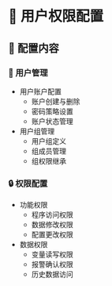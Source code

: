 # 👥 用户权限配置

## 📑 配置内容

### 👤 用户管理
- 用户账户配置
  - 账户创建与删除
  - 密码策略设置
  - 账户状态管理
- 用户组管理
  - 用户组定义
  - 组成员管理
  - 组权限继承

### 🔒 权限配置
- 功能权限
  - 程序访问权限
  - 数据修改权限
  - 配置更改权限
- 数据权限
  - 变量读写权限
  - 报警确认权限
  - 历史数据访问
